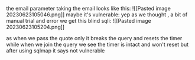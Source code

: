 the email parameter taking the email looks like this:
![[Pasted image 20230623105046.png]]
maybe it's vulnerable:
yep as we thought , a bit of manual trial and error we get this blind sqli:
![[Pasted image 20230623105204.png]]

as when we pass the quote only it breaks the query and resets the timer while when we join the query we see the timer is intact and won't reset
but after using sqlmap it says not vulnerable